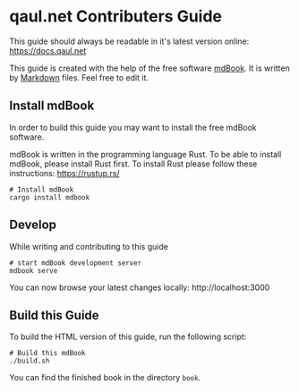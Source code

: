 # qaul.net Contributers Guide

This guide should always be readable in it's latest version online:
https://docs.qaul.net

This guide is created with the help of the free software 
[mdBook](https://rust-lang-nursery.github.io/mdBook/).
It is written by [Markdown](https://www.markdownguide.org/getting-started) files.
Feel free to edit it.


## Install mdBook

In order to build this guide you may want to install the free mdBook 
software.

mdBook is written in the programming language Rust. To be able to 
install mdBook, please install Rust first. To install Rust please 
follow these instructions:
https://rustup.rs/

```
# Install mdBook
cargo install mdbook
```


## Develop

While writing and contributing to this guide

```
# start mdBook development server
mdbook serve
```

You can now browse your latest changes locally: http://localhost:3000


## Build this Guide

To build the HTML version of this guide, run the following script:

```
# Build this mdBook
./build.sh
```

You can find the finished book in the directory `book`.